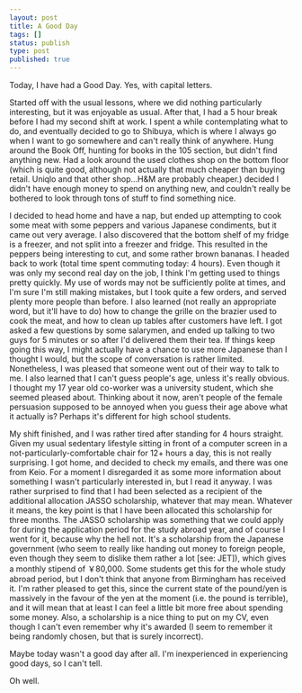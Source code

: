 ```yaml
---
layout: post
title: A Good Day
tags: []
status: publish
type: post
published: true
---
```

Today, I have had a Good Day. Yes, with capital letters.

Started off with the usual lessons, where we did nothing particularly interesting, but it was enjoyable as usual. After that, I had a 5 hour break before I had my second shift at work. I spent a while contemplating what to do, and eventually decided to go to Shibuya, which is where I always go when I want to go somewhere and can't really think of anywhere. Hung around the Book Off, hunting for books in the 105 section, but didn't find anything new. Had a look around the used clothes shop on the bottom floor (which is quite good, although not actually that much cheaper than buying retail. Uniqlo and that other shop...H&amp;M are probably cheaper.) decided I didn't have enough money to spend on anything new, and couldn't really be bothered to look through tons of stuff to find something nice.

I decided to head home and have a nap, but ended up attempting to cook some meat with some peppers and various Japanese condiments, but it came out very average. I also discovered that the bottom shelf of my fridge is a freezer, and not split into a freezer and fridge. This resulted in the peppers being interesting to cut, and some rather brown bananas. I headed back to work (total time spent commuting today: 4 hours). Even though it was only my second real day on the job, I think I'm getting used to things pretty quickly. My use of words may not be sufficiently polite at times, and I'm sure I'm still making mistakes, but I took quite a few orders, and served plenty more people than before. I also learned (not really an appropriate word, but it'll have to do) how to change the grille on the brazier used to cook the meat, and how to clean up tables after customers have left. I got asked a few questions by some salarymen, and ended up talking to two guys for 5 minutes or so after I'd delivered them their tea. If things keep going this way, I might actually have a chance to use more Japanese than I thought I would, but the scope of conversation is rather limited. Nonetheless, I was pleased that someone went out of their way to talk to me. I also learned that I can't guess people's age, unless it's really obvious. I thought my 17 year old co-worker was a university student, which she seemed pleased about. Thinking about it now, aren't people of the female persuasion supposed to be annoyed when you guess their age above what it actually is? Perhaps it's different for high school students.

My shift finished, and I was rather tired after standing for 4 hours straight. Given my usual sedentary lifestyle sitting in front of a computer screen in a not-particularly-comfortable chair for 12+ hours a day, this is not really surprising. I got home, and decided to check my emails, and there was one from Keio. For a moment I disregarded it as some more information about something I wasn't particularly interested in, but I read it anyway. I was rather surprised to find that I had been selected as a recipient of the additional allocation JASSO scholarship, whatever that may mean. Whatever it means, the key point is that I have been allocated this scholarship for three months. The JASSO scholarship was something that we could apply for during the application period for the study abroad year, and of course I went for it, because why the hell not. It's a scholarship from the Japanese government (who seem to really like handing out money to foreign people, even though they seem to dislike them rather a lot [see: JET]), which gives a monthly stipend of ￥80,000. Some students get this for the whole study abroad period, but I don't think that anyone from Birmingham has received it. I'm rather pleased to get this, since the current state of the pound/yen is massively in the favour of the yen at the moment (i.e. the pound is terrible), and it will mean that at least I can feel a little bit more free about spending some money. Also, a scholarship is a nice thing to put on my CV, even though I can't even remember why it's awarded (I seem to remember it being randomly chosen, but that is surely incorrect).

Maybe today wasn't a good day after all. I'm inexperienced in experiencing good days, so I can't tell.

Oh well.
